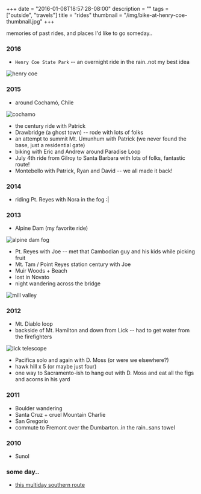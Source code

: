 +++
date = "2016-01-08T18:57:28-08:00"
description = ""
tags = ["outside", "travels"]
title = "rides"
thumbnail = "/img/bike-at-henry-coe-thumbnail.jpg"
+++

memories of past rides, and places I'd like to go someday..

<!--more-->


### 2016

* `Henry Coe State Park` -- an overnight ride in the rain..not my best idea

![henry coe](/img/bike-at-henry-coe.jpg)


### 2015

* around Cochamó, Chile

![cochamo](/img/cochamo-biking.jpg)

* the century ride with Patrick
* Drawbridge (a ghost town) -- rode with lots of folks
* an attempt to summit Mt. Umunhum with Patrick
(we never found the base, just a residential gate)
* biking with Eric and Andrew around Paradise Loop
* July 4th ride from Gilroy to Santa Barbara with lots of folks, fantastic route!
* Montebello with Patrick, Ryan and David -- we all made it back!


### 2014

* riding Pt. Reyes with Nora in the fog :|


### 2013

* Alpine Dam (my favorite ride)

![alpine dam fog](/img/alpine-dam-summit-fog.jpg)

* Pt. Reyes with Joe -- met that Cambodian guy and his kids while picking fruit
* Mt. Tam / Point Reyes station century with Joe
* Muir Woods + Beach
* lost in Novato
* night wandering across the bridge

![mill valley](/img/mill-valley.jpg)


### 2012

* Mt. Diablo loop
* backside of Mt. Hamilton and down from Lick -- had to get water from the firefighters

![lick telescope](/img/lick-telescope.jpg)

* Pacifica solo and again with D. Moss (or were we elsewhere?)
* hawk hill x 5 (or maybe just four)
* one way to Sacramento-ish to hang out with D. Moss and eat all the figs and acorns in his yard


### 2011

* Boulder wandering
* Santa Cruz + cruel Mountain Charlie
* San Gregorio
* commute to Fremont over the Dumbarton..in the rain..sans towel


### 2010
* Sunol


### some day..
* [this multiday southern route](https://goo.gl/p4pa1Z)
